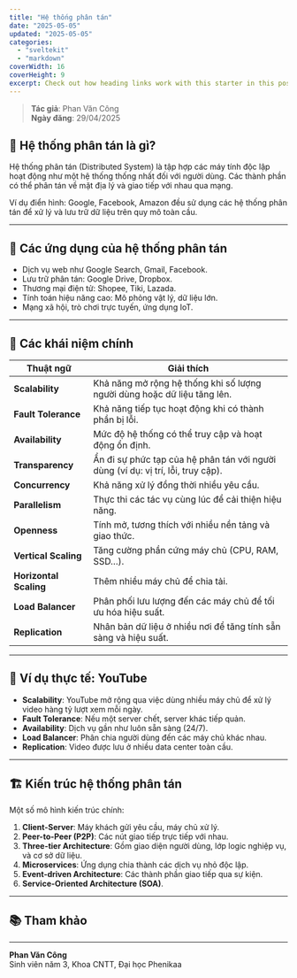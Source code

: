 ```yaml
---
title: "Hệ thống phân tán"
date: "2025-05-05"
updated: "2025-05-05"
categories:
  - "sveltekit"
  - "markdown"
coverWidth: 16
coverHeight: 9
excerpt: Check out how heading links work with this starter in this post.
---
```


> **Tác giả**: Phan Văn Công  
> **Ngày đăng**: 29/04/2025


## 🧠 Hệ thống phân tán là gì?

Hệ thống phân tán (Distributed System) là tập hợp các máy tính độc lập hoạt động như một hệ thống thống nhất đối với người dùng. Các thành phần có thể phân tán về mặt địa lý và giao tiếp với nhau qua mạng.

Ví dụ điển hình: Google, Facebook, Amazon đều sử dụng các hệ thống phân tán để xử lý và lưu trữ dữ liệu trên quy mô toàn cầu.

---

## 📱 Các ứng dụng của hệ thống phân tán

- Dịch vụ web như Google Search, Gmail, Facebook.
- Lưu trữ phân tán: Google Drive, Dropbox.
- Thương mại điện tử: Shopee, Tiki, Lazada.
- Tính toán hiệu năng cao: Mô phỏng vật lý, dữ liệu lớn.
- Mạng xã hội, trò chơi trực tuyến, ứng dụng IoT.

---

## 🔑 Các khái niệm chính

| Thuật ngữ | Giải thích |
|----------|-----------|
| **Scalability** | Khả năng mở rộng hệ thống khi số lượng người dùng hoặc dữ liệu tăng lên. |
| **Fault Tolerance** | Khả năng tiếp tục hoạt động khi có thành phần bị lỗi. |
| **Availability** | Mức độ hệ thống có thể truy cập và hoạt động ổn định. |
| **Transparency** | Ẩn đi sự phức tạp của hệ phân tán với người dùng (ví dụ: vị trí, lỗi, truy cập). |
| **Concurrency** | Khả năng xử lý đồng thời nhiều yêu cầu. |
| **Parallelism** | Thực thi các tác vụ cùng lúc để cải thiện hiệu năng. |
| **Openness** | Tính mở, tương thích với nhiều nền tảng và giao thức. |
| **Vertical Scaling** | Tăng cường phần cứng máy chủ (CPU, RAM, SSD…). |
| **Horizontal Scaling** | Thêm nhiều máy chủ để chia tải. |
| **Load Balancer** | Phân phối lưu lượng đến các máy chủ để tối ưu hóa hiệu suất. |
| **Replication** | Nhân bản dữ liệu ở nhiều nơi để tăng tính sẵn sàng và hiệu suất. |

---

## 📌 Ví dụ thực tế: YouTube

- **Scalability**: YouTube mở rộng qua việc dùng nhiều máy chủ để xử lý video hàng tỷ lượt xem mỗi ngày.
- **Fault Tolerance**: Nếu một server chết, server khác tiếp quản.
- **Availability**: Dịch vụ gần như luôn sẵn sàng (24/7).
- **Load Balancer**: Phân chia người dùng đến các máy chủ khác nhau.
- **Replication**: Video được lưu ở nhiều data center toàn cầu.

---

## 🏗️ Kiến trúc hệ thống phân tán

Một số mô hình kiến trúc chính:

1. **Client-Server**: Máy khách gửi yêu cầu, máy chủ xử lý.
2. **Peer-to-Peer (P2P)**: Các nút giao tiếp trực tiếp với nhau.
3. **Three-tier Architecture**: Gồm giao diện người dùng, lớp logic nghiệp vụ, và cơ sở dữ liệu.
4. **Microservices**: Ứng dụng chia thành các dịch vụ nhỏ độc lập.
5. **Event-driven Architecture**: Các thành phần giao tiếp qua sự kiện.
6. **Service-Oriented Architecture (SOA)**.



---

## 📚 Tham khảo
---

**Phan Văn Công**  
Sinh viên năm 3, Khoa CNTT, Đại học Phenikaa  
